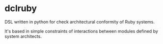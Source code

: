 dclruby
=======

DSL written in python for check architectural conformity of Ruby systems. 

It's based in simple constraints of interactions between modules defined by system architects.
